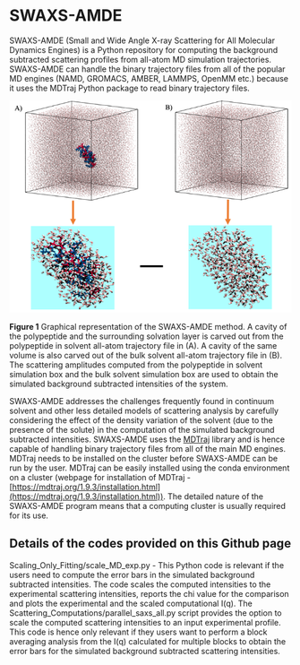 # SWAXS-AMDE

SWAXS-AMDE (Small and Wide Angle X-ray Scattering for All Molecular Dynamics Engines) is a Python repository for computing the background subtracted scattering profiles from all-atom MD simulation trajectories. SWAXS-AMDE can handle the binary trajectory files from all of the popular MD engines (NAMD, GROMACS, AMBER, LAMMPS, OpenMM etc.) because it uses the MDTraj Python package to read binary trajectory files. 

![plot](Figure_1.png)

**Figure 1** Graphical representation of the SWAXS-AMDE method. A cavity of the polypeptide and the surrounding solvation layer is carved out from the polypeptide in solvent all-atom trajectory file in (A). A cavity of the same volume is also carved out of the bulk solvent all-atom trajectory file in (B). The scattering amplitudes computed from the polypeptide in solvent simulation box and the bulk solvent simulation box are used to obtain the simulated background subtracted intensities of the system.   

SWAXS-AMDE addresses the challenges frequently found in continuum solvent and other less detailed models of scattering analysis by carefully considering the effect of the density variation of the solvent (due to the presence of the solute) in the computation of the simulated background subtracted intensities. SWAXS-AMDE uses the [MDTraj](https://github.com/mdtraj/mdtraj) library and is hence capable of handling binary trajectory files from all of the main MD engines. MDTraj needs to be installed on the cluster before SWAXS-AMDE can be run by the user. MDTraj can be easily installed using the conda environment on a cluster (webpage for installation of MDTraj - [https://mdtraj.org/1.9.3/installation.html](https://mdtraj.org/1.9.3/installation.html)). The detailed nature of the SWAXS-AMDE program means that a computing cluster is usually required for its use.

Details of the codes provided on this Github page
-------------------------------------------------------------
Scaling_Only_Fitting/scale_MD_exp.py - This Python code is relevant if the users need to compute the error bars in the simulated background subtracted intensities. The code scales the computed intensities to the experimental scattering intensities, reports the chi value for the comparison and plots the experimental and the scaled computational I(q). The Scattering_Computations/parallel_saxs_all.py script provides the option to scale the computed scattering intensities to an input experimental profile. This code is hence only relevant if they users want to perform a block averaging analysis from the I(q) calculated for multiple blocks to obtain the error bars for the simulated background subtracted scattering intensities.   


